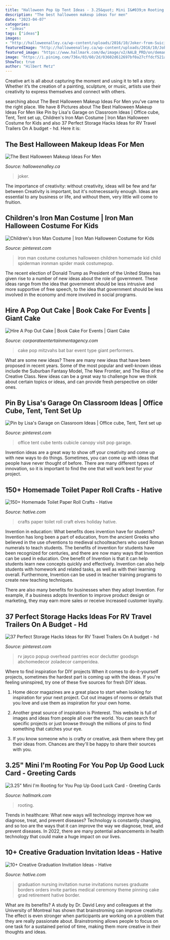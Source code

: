 ```yaml
---
title: "Halloween Pop Up Tent Ideas - 3.25&quot; Mini I&#039;m Rooting For You Pop Up Good Luck Card"
description: "The best halloween makeup ideas for men"
date: "2023-04-07"
categories:
- "ideas"
tags: ["ideas"]
images:
- "http://halloweenalley.ca/wp-content/uploads/2016/10/Joker-from-Suicide-Squad.jpg"
featuredImage: "http://halloweenalley.ca/wp-content/uploads/2016/10/Joker-from-Suicide-Squad.jpg"
featured_image: "https://www.hallmark.com/dw/image/v2/AALB_PRD/on/demandware.static/-/Sites-hallmark-master/default/dwab4103a2/images/finished-goods/3.25-Mini-Rooting-for-You-Pop-Up-Good-Luck-Card_199LJB1089_02.jpg?sw=1920"
image: "https://i.pinimg.com/736x/03/60/2d/03602d612697bf0a27cffdcf521a5a97.jpg"
ShowToc: true
author: "Hilbert Metz"
---
```



Creative art is all about capturing the moment and using it to tell a story. Whether it’s the creation of a painting, sculpture, or music, artists use their creativity to express themselves and connect with others.

	

		
searching about The Best Halloween Makeup Ideas For Men you've came to the right place. We have 8 Pictures about The Best Halloween Makeup Ideas For Men like Pin by Lisa&#039;s Garage on Classroom Ideas | Office cube, Tent, Tent set up, Children&#039;s Iron Man Costume | Iron Man Halloween Costume for Kids and also 37 Perfect Storage Hacks Ideas for RV Travel Trailers On A budget - hd. Here it is:
		
    
## The Best Halloween Makeup Ideas For Men

<img loading=lazy src="http://halloweenalley.ca/wp-content/uploads/2016/10/Joker-from-Suicide-Squad.jpg" onerror="this.onerror=null;this.src='https://tse2.mm.bing.net/th?id=OIP.X_6GqpaVq-aJgyW2Da7lRgHaKy&amp;pid=15.1';" alt="The Best Halloween Makeup Ideas For Men">

_Source: halloweenalley.ca_

>joker. 

	

The importance of creativity: without creativity, ideas will be few and far between
Creativity is important, but it's notnecessarily enough. Ideas are essential to any business or life, and without them, very little will come to fruition.

    
## Children&#039;s Iron Man Costume | Iron Man Halloween Costume For Kids

<img loading=lazy src="https://i.pinimg.com/736x/03/60/2d/03602d612697bf0a27cffdcf521a5a97.jpg" onerror="this.onerror=null;this.src='https://tse4.mm.bing.net/th?id=OIP.SJz5_qgj1CLOJyQVFNsiGAHaJ4&amp;pid=15.1';" alt="Children&#039;s Iron Man Costume | Iron Man Halloween Costume for Kids">

_Source: pinterest.com_

>iron man costume costumes halloween children homemade kid child spiderman ironman spider mask costumepop. 

	

The recent election of Donald Trump as President of the United States has given rise to a number of new ideas about the role of government. These ideas range from the idea that government should be less intrusive and more supportive of free speech, to the idea that government should be less involved in the economy and more involved in social programs.

    
## Hire A Pop Out Cake | Book Cake For Events | Giant Cake

<img loading=lazy src="https://corporateentertainmentagency.com/wp-content/uploads/2016/05/PopoutCake-2-copy.jpg" onerror="this.onerror=null;this.src='https://tse1.mm.bing.net/th?id=OIP.LN-hMkLXwKxuHFapFl8d7wHaLH&amp;pid=15.1';" alt="Hire A Pop Out Cake | Book Cake For Events | Giant Cake">

_Source: corporateentertainmentagency.com_

>cake pop mitzvahs bat bar event type giant performers. 

	

What are some new ideas?
There are many new ideas that have been proposed in recent years. Some of the most popular and well-known ideas include the Suburban Fantasy Model, The New Frontier, and The Rise of the Creative Class. New ideas can be a great way to challenge how we think about certain topics or ideas, and can provide fresh perspective on older ones.

    
## Pin By Lisa&#039;s Garage On Classroom Ideas | Office Cube, Tent, Tent Set Up

<img loading=lazy src="https://i.pinimg.com/736x/2a/5a/3f/2a5a3ffdd429cce72be089627a1aaad9.jpg" onerror="this.onerror=null;this.src='https://tse4.mm.bing.net/th?id=OIP.tJ7_weAK6BY14i6-PxdKswHaE8&amp;pid=15.1';" alt="Pin by Lisa&#039;s Garage on Classroom Ideas | Office cube, Tent, Tent set up">

_Source: pinterest.com_

>office tent cube tents cubicle canopy visit pop garage. 

	

Invention ideas are a great way to show off your creativity and come up with new ways to do things. Sometimes, you can come up with ideas that people have never thought of before. There are many different types of innovation, so it is important to find the one that will work best for your project.

    
## 150+ Homemade Toilet Paper Roll Crafts - Hative

<img loading=lazy src="https://hative.com/wp-content/uploads/2014/03/toilet-paper-roll-crafts/15-holiday-elves-craft.jpg" onerror="this.onerror=null;this.src='https://tse2.mm.bing.net/th?id=OIP.Iw-Mfm37Tq-mls--NlNeQwHaJ4&amp;pid=15.1';" alt="150+ Homemade Toilet Paper Roll Crafts - Hative">

_Source: hative.com_

>crafts paper toilet roll craft elves holiday hative. 

	

Invention in education: What benefits does invention have for students?
Invention has long been a part of education, from the ancient Greeks who believed in the use ofventions to medieval schoolteachers who used Roman numerals to teach students. The benefits of invention for students have been recognized for centuries, and there are now many ways that Invention can be used in education. 
One benefit of Invention is that it can help students learn new concepts quickly and effectively. Invention can also help students with homework and related tasks, as well as with their learning overall. Furthermore, Invention can be used in teacher training programs to create new teaching techniques. 

There are also many benefits for businesses when they adopt Invention. For example, if a business adopts Invention to improve product design or marketing, they may earn more sales or receive increased customer loyalty.

    
## 37 Perfect Storage Hacks Ideas For RV Travel Trailers On A Budget - Hd

<img loading=lazy src="https://i.pinimg.com/736x/36/f3/de/36f3de255e3c73306ea6f46f6351eb38.jpg" onerror="this.onerror=null;this.src='https://tse4.mm.bing.net/th?id=OIP.L3MLy-6G0eOJCk8eFAmTtAHaE7&amp;pid=15.1';" alt="37 Perfect Storage Hacks Ideas for RV Travel Trailers On A budget - hd">

_Source: pinterest.com_

>rv jayco popup overhead pantries ecor declutter goodsgn abchomedecor zoladecor camperidea. 

	

Where to find inspiration for DIY projects
When it comes to do-it-yourself projects, sometimes the hardest part is coming up with the ideas. If you're feeling uninspired, try one of these five sources for fresh DIY ideas.
1. Home décor magazines are a great place to start when looking for inspiration for your next project. Cut out images of rooms or details that you love and use them as inspiration for your own home.

2. Another great source of inspiration is Pinterest. This website is full of images and ideas from people all over the world. You can search for specific projects or just browse through the millions of pins to find something that catches your eye.

3. If you know someone who is crafty or creative, ask them where they get their ideas from. Chances are they'll be happy to share their sources with you.


    
## 3.25&quot; Mini I&#039;m Rooting For You Pop Up Good Luck Card - Greeting Cards

<img loading=lazy src="https://www.hallmark.com/dw/image/v2/AALB_PRD/on/demandware.static/-/Sites-hallmark-master/default/dwab4103a2/images/finished-goods/3.25-Mini-Rooting-for-You-Pop-Up-Good-Luck-Card_199LJB1089_02.jpg?sw=1920" onerror="this.onerror=null;this.src='https://tse4.mm.bing.net/th?id=OIP.RdLl1S-3Mu7P95uIAN5htwHaHa&amp;pid=15.1';" alt="3.25&quot; Mini I&#039;m Rooting for You Pop Up Good Luck Card - Greeting Cards">

_Source: hallmark.com_

>rooting. 

	

Trends in healthcare: What new ways will technology improve how we diagnose, treat, and prevent diseases?
Technology is constantly changing, and so too are the ways that it can improve the way we diagnose, treat, and prevent diseases. In 2022, there are many potential advancements in health technology that could make a huge impact on our lives.

    
## 10+ Creative Graduation Invitation Ideas - Hative

<img loading=lazy src="https://hative.com/wp-content/uploads/2014/05/graduation-invitation/14-nurse-graduation-invitation.jpg" onerror="this.onerror=null;this.src='https://tse4.mm.bing.net/th?id=OIP.o0ziBf12Wvqhwzfgsc7lYgHaJ_&amp;pid=15.1';" alt="10+ Creative Graduation Invitation Ideas - Hative">

_Source: hative.com_

>graduation nursing invitation nurse invitations nurses graduate borders orders invite parties medical ceremony theme pinning cake grad retirement hative border. 

	

What are its benefits?
A study by Dr. David Levy and colleagues at the University of Montreal has shown that brainstroming can improve creativity. The effect is even stronger when participants are working on a problem that they are really passionate about. Brainstroming allows people to focus on one task for a sustained period of time, making them more creative in their thoughts and ideas.

